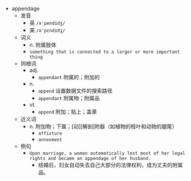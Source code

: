 - appendage
  - 发音
    - 英 `/ə'pendidʒ/`
    - 美 `/ə'pɛndɪdʒ/`
  - 词义
    - n. 附属肢体
    - `something that is connected to a larger or more important thing`
  - 同根词
    - adj.
      - `appendant` 附属的；附加的
    - n.
      - `append` 设置数据文件的搜索路径
      - `appendant` 附属物；附属品
    - vt.
      - `append` 附加；贴上；盖章
  - 近义词
    - n. 附加物；下属；[动][解剖]附器（如植物的枝叶和动物的腿尾）
      - `affixture`
      - `annexment`
  - 例句
    - `Upon marriage, a woman automatically lost most of her legal rights and became an appendage of her husband.`
      - 结婚后，妇女自动失去自己大部分的法律权利，成为丈夫的附属品。

